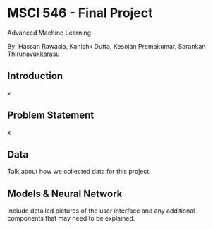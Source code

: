 # MSCI 546 - Final Project 
Advanced Machine Learning

By: Hassan Rawasia, Kanishk Dutta, Kesojan Premakumar, Sarankan Thirunavukkarasu

## Introduction
x

## Problem Statement
x

## Data
Talk about how we collected data for this project.

## Models & Neural Network
Include detailed pictures of the user interface and any additional components that may need to be explained.

## 
